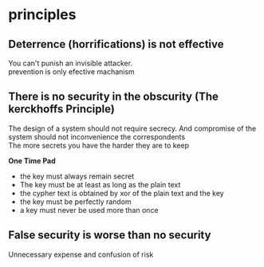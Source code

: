 # principles

## Deterrence (horrifications) is not effective
You can't punish an invisible attacker.   
prevention is only efective machanism

## There is no security in the obscurity (The kerckhoffs Principle)
The design of a system should not require secrecy. And compromise of the system should not inconvenience the correspondents    
The more secrets you have the harder they are to keep   

**One Time Pad**
- the key must always remain secret
- The key must be at least as long as the plain text
- the cypher text is obtained by xor of the plain text and the key
- the key must be perfectly random
- a key must never be used more than once

## False security is worse than no security
Unnecessary expense and confusion of risk
